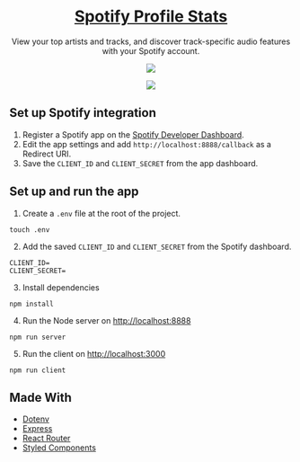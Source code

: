 <p align="center">
  <a href="https://spotify-stats-v1.herokuapp.com/">
    <h1 align="center">Spotify Profile Stats</h1>
  </a>
</p> 
<p align="center">
  View your top artists and tracks, and discover track-specific audio features with your Spotify account.
</p>
<p align="center">
  <img src="https://user-images.githubusercontent.com/84942739/183583166-67638a33-90bf-443b-bfc3-ba9bc18e3c2e.png" />
</p>
<p align="center">
  <img src="https://user-images.githubusercontent.com/84942739/183583263-063c8661-13f4-4cc7-8415-2d54dc66129e.png" />
</p>


## Set up Spotify integration

1. Register a Spotify app on the [Spotify Developer Dashboard](https://developer.spotify.com/dashboard/). 
2. Edit the app settings and add `http://localhost:8888/callback` as a Redirect URI.
3. Save the `CLIENT_ID` and `CLIENT_SECRET` from the app dashboard.

## Set up and run the app
1. Create a `.env` file at the root of the project.
```shell
touch .env
```

2. Add the saved `CLIENT_ID` and `CLIENT_SECRET` from the Spotify dashboard.
```env
CLIENT_ID=
CLIENT_SECRET=
```

3. Install dependencies
```shell
npm install
```

4. Run the Node server on <http://localhost:8888>
```shell
npm run server

```
5. Run the client on <http://localhost:3000>
```shell
npm run client
```

## Made With
- [Dotenv](https://github.com/motdotla/dotenv#readme)
- [Express](https://expressjs.com/)
- [React Router](https://reactrouter.com/)
- [Styled Components](https://styled-components.com/)
